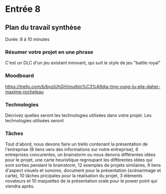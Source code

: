# Entrée 8
## Plan du travail synthèse
Durée: 8 à 10 minutes

### Résumer votre projet en une phrase
C'est un DLC d'un jeu existant innovant, qui suit le style de jeu "battle royal"

### Moodboard
https://trello.com/b/byziUhGH/multim%C3%A9dia-ting-yung-lu-elie-daher-maxime-rocheleau

### Technologies
Décrivez quelles seront les technologies utilisées dans votre projet. 
Les technologies utilisées seront 

### Tâches
Tout d'abord, nous devons faire un trello contenant la présentation de l'entreprise (8 liens vers des informations sur notre entreprise), 6 entreprises concurentes, un brainstorm ou nous denons différentes idées pour le projet, une carte heuristique regroupant les différentes idées qui sont sorties pendant le brainstorm, 12 exemples de projets similaires, 6 liens d'aspect visuels et sonores, document pour la présentation (scénarimage et carte), 10 tâches pricipales pour la réalisation du projet, 3 éléments novateurs et 10 maquettes de la présentation orale pour le power point qui viendra après.

